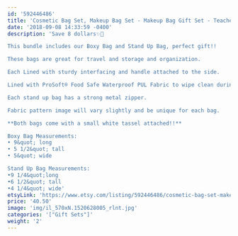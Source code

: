```yaml
---
id: '592446486'
title: 'Cosmetic Bag Set, Makeup Bag Set - Makeup Bag Gift Set - Teacher Gift - Bridesmaid Gift - Gift for teacher - Gift for Her - Best Friend Gift'
date: '2018-09-08 14:33:59 -0400'
description: 'Save 8 dollars✨🎉

This bundle includes our Boxy Bag and Stand Up Bag, perfect gift!!

These bags are great for travel and storage and organization.

Each Lined with sturdy interfacing and handle attached to the side.

Lined with ProSoft® Food Safe Waterproof PUL Fabric to wipe clean during use. 

Each stand up bag has a strong metal zipper. 

Fabric pattern image will vary slightly and be unique for each bag.

**Both bags come with a small white tassel attached!!**

Boxy Bag Measurements:
• 9&quot; long
• 5 1/2&quot; tall
• 5&quot; wide

Stand Up Bag Measurements:
•9 1/4&quot;long
•6 1/2&quot; tall
•4 1/4&quot; wide'
etsyLink: 'https://www.etsy.com/listing/592446486/cosmetic-bag-set-makeup-bag-set-makeup?utm_source=synctostaticsite&utm_medium=api&utm_campaign=api'
price: '40.50'
image: 'img/il_570xN.1520628005_rlnt.jpg'
categories: '["Gift Sets"]'
weight: '2'
---
```

